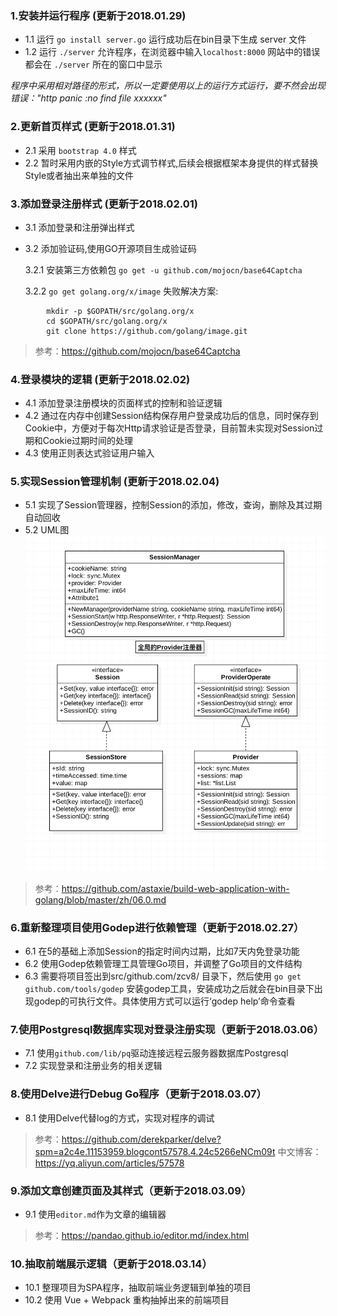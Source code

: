### 1.安装并运行程序 (更新于2018.01.29)
- 1.1 运行 `go install server.go` 运行成功后在bin目录下生成 server 文件
- 1.2 运行 `./server` 允许程序，在浏览器中输入`localhost:8000` 网站中的错误都会在 `./server` 所在的窗口中显示

*程序中采用相对路径的形式，所以一定要使用以上的运行方式运行，要不然会出现错误："http panic :no find file xxxxxx"*

### 2.更新首页样式 (更新于2018.01.31)
- 2.1 采用 `bootstrap 4.0` 样式
- 2.2 暂时采用内嵌的Style方式调节样式,后续会根据框架本身提供的样式替换Style或者抽出来单独的文件

### 3.添加登录注册样式 (更新于2018.02.01)
- 3.1 添加登录和注册弹出样式
- 3.2 添加验证码,使用GO开源项目生成验证码

	3.2.1 安装第三方依赖包	`go get -u github.com/mojocn/base64Captcha`
	
	3.2.2 `go get golang.org/x/image` 失败解决方案:
```
		mkdir -p $GOPATH/src/golang.org/x
		cd $GOPATH/src/golang.org/x
		git clone https://github.com/golang/image.git
```
> 参考：https://github.com/mojocn/base64Captcha

### 4.登录模块的逻辑 (更新于2018.02.02)
- 4.1 添加登录注册模块的页面样式的控制和验证逻辑
- 4.2 通过在内存中创建Session结构保存用户登录成功后的信息，同时保存到Cookie中，方便对于每次Http请求验证是否登录，目前暂未实现对Session过期和Cookie过期时间的处理
- 4.3 使用正则表达式验证用户输入

### 5.实现Session管理机制 (更新于2018.02.04)
- 5.1 实现了Session管理器，控制Session的添加，修改，查询，删除及其过期自动回收
- 5.2 UML图
![Session设计UML模型](https://github.com/zcv8/YM.JinLiRead/blob/master/uml/Session模型设计?raw=true)

> 参考：https://github.com/astaxie/build-web-application-with-golang/blob/master/zh/06.0.md

### 6.重新整理项目使用Godep进行依赖管理（更新于2018.02.27）
- 6.1 在5的基础上添加Session的指定时间内过期，比如7天内免登录功能
- 6.2 使用Godep依赖管理工具管理Go项目，并调整了Go项目的文件结构
- 6.3 需要将项目签出到src/github.com/zcv8/ 目录下，然后使用 `go get github.com/tools/godep` 安装godep工具，安装成功之后就会在bin目录下出现godep的可执行文件。具体使用方式可以运行‘godep help’命令查看

### 7.使用Postgresql数据库实现对登录注册实现（更新于2018.03.06）
- 7.1 使用`github.com/lib/pq`驱动连接远程云服务器数据库Postgresql
- 7.2 实现登录和注册业务的相关逻辑

### 8.使用Delve进行Debug Go程序（更新于2018.03.07）
- 8.1 使用Delve代替log的方式，实现对程序的调试

> 参考：https://github.com/derekparker/delve?spm=a2c4e.11153959.blogcont57578.4.24c5266eNCm09t
> 中文博客：https://yq.aliyun.com/articles/57578

### 9.添加文章创建页面及其样式（更新于2018.03.09）
- 9.1 使用`editor.md`作为文章的编辑器

> 参考：https://pandao.github.io/editor.md/index.html

### 10.抽取前端展示逻辑（更新于2018.03.14）
- 10.1 整理项目为SPA程序，抽取前端业务逻辑到单独的项目
- 10.2 使用 Vue + Webpack 重构抽掉出来的前端项目





